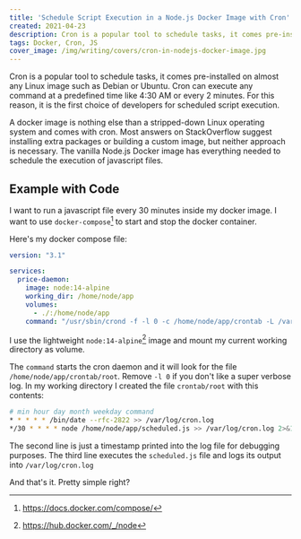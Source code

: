 ```yaml
---
title: 'Schedule Script Execution in a Node.js Docker Image with Cron'
created: 2021-04-23
description: Cron is a popular tool to schedule tasks, it comes pre-installed on almost any Linux image such as Debian or Ubuntu. Most answers on StackOverflow suggest installing extra packages or building a custom image, but neither approach is necessary. The vanilla Node.js Docker image has everything needed to schedule the execution of javascript files.
tags: Docker, Cron, JS
cover_image: /img/writing/covers/cron-in-nodejs-docker-image.jpg
---
```


Cron is a popular tool to schedule tasks, it comes pre-installed on almost any Linux image such as Debian or Ubuntu. Cron can execute any command at a predefined time like 4:30 AM or every 2 minutes. For this reason, it is the first choice of developers for scheduled script execution.

A docker image is nothing else than a stripped-down Linux operating system and comes with cron. Most answers on StackOverflow suggest installing extra packages or building a custom image, but neither approach is necessary. The vanilla Node.js Docker image has everything needed to schedule the execution of javascript files.

## Example with Code

I want to run a javascript file every 30 minutes inside my docker image. I want to use `docker-compose`[^1] to start and stop the docker container.

Here's my docker compose file:

```yaml
version: "3.1"

services:
  price-daemon:
    image: node:14-alpine
    working_dir: /home/node/app
    volumes:
      - ./:/home/node/app
    command: "/usr/sbin/crond -f -l 0 -c /home/node/app/crontab -L /var/log/cron.log"
```

I use the lightweight `node:14-alpine`[^2] image and mount my current working directory as volume.

The `command` starts the cron daemon and it will look for the file `/home/node/app/crontab/root`. Remove `-l 0` if you don't like a super verbose log. In my working directory I created the file `crontab/root` with this contents:

```bash
# min hour day month weekday command
* * * * * /bin/date --rfc-2822 >> /var/log/cron.log
*/30 * * * * node /home/node/app/scheduled.js >> /var/log/cron.log 2>&1
```

The second line is just a timestamp printed into the log file for debugging purposes. The third line executes the `scheduled.js` file and logs its output into `/var/log/cron.log`

And that's it. Pretty simple right?

[^1]: https://docs.docker.com/compose/
[^2]: https://hub.docker.com/_/node
